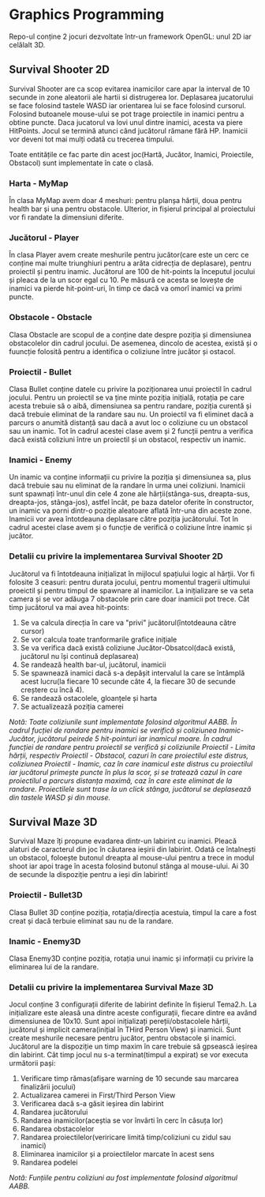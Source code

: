 # Graphics Programming

Repo-ul conține 2 jocuri dezvoltate într-un framework OpenGL: unul 2D iar celălalt 3D.

## Survival Shooter 2D

Survival Shooter are ca scop evitarea inamicilor care apar la interval de 10
secunde in zone aleatorii ale hartii si distrugerea lor. Deplasarea jucatorului
se face folosind tastele WASD iar orientarea lui se face folosind cursorul.
Folosind butoanele mouse-ului se pot trage proiectile in inamici pentru a obtine
puncte. Daca jucatorul va lovi unul dintre inamici, acesta va piere HitPoints.
Jocul se termină atunci când jucătorul rămane fără HP. Inamicii vor deveni tot
mai mulți odată cu trecerea timpului.

Toate entitățile ce fac parte din acest joc(Hartă, Jucător, Inamici, Proiectile,
Obstacol) sunt implementate în cate o clasă.

### Harta - MyMap

În clasa MyMap avem doar 4 meshuri: pentru planșa hărții, doua pentru health bar
și una pentru obstacole. Ulterior, in fișierul principal al proiectului vor fi
randate la dimensiuni diferite.

### Jucătorul - Player

În clasa Player avem create meshurile pentru jucător(care este un cerc ce conține
mai multe triunghiuri pentru a arăta cidrecția de deplasare), pentru proiectil și
pentru inamic. Jucătorul are 100 de hit-points la începutul jocului și pleaca de
la un scor egal cu 10. Pe măsură ce acesta se lovește de inamici va pierde hit-point-uri,
în timp ce dacă va omorî inamici va primi puncte.

### Obstacole - Obstacle

Clasa Obstacle are scopul de a conține date despre poziția și dimensiunea obstacolelor
din cadrul jocului. De asemenea, dincolo de acestea, există și o fuuncție folosită
pentru a identifica o coliziune între jucător și ostacol.

### Proiectil - Bullet

Clasa Bullet conține datele cu privire la poziționarea unui proiectil în cadrul jocului.
Pentru un proiectil se va ține minte poziția inițială, rotația pe care acesta trebuie să
o aibă, dimensiunea sa pentru randare, poziția curentă și dacă trebuie eliminat de la
randare sau nu. Un proiectil va fi eliminet dacă a parcurs o anumită distanță sau dacă
a avut loc o coliziune cu un obstacol sau un inamic.
Tot în cadrul acestei clase avem și 2 funcții pentru a verifica dacă există coliziuni
între un proiectil și un obstacol, respectiv un inamic.

### Inamici - Enemy

Un inamic va conține informații cu privire la poziția și dimensiunea sa, plus
dacă trebuie sau nu eliminat de la randare în urma unei coliziuni.
Inamicii sunt spawnați într-unul din cele 4 zone ale hărții(stânga-sus, dreapta-sus,
dreapta-jos, stânga-jos), astfel încât, pe baza datelor oferite în constructor, un
inamic va porni dintr-o poziție aleatoare aflată într-una din aceste zone.
Inamicii vor avea întotdeauna deplasare către poziția jucătorului.
Tot în cadrul acestei clase avem și o funcție de verifică o coliziune între inamic
și jucător.

### Detalii cu privire la implementarea Survival Shooter 2D

Jucătorul va fi întotdeauna inițializat în mijlocul spațiului logic al hărții.
Vor fi folosite 3 ceasuri: pentru durata jocului, pentru momentul tragerii ultimului
proeictil și pentru timpul de spawnare al inamicilor.
La inițializare se va seta camera și se vor adăuga 7 obstacole prin care doar inamicii
pot trece.
Cât timp jucătorul va mai avea hit-points:
1. Se va calcula direcția în care va "privi" jucătorul(întotdeauna către cursor)
2. Se vor calcula toate tranformarile grafice inițiale
3. Se va verifica dacă există coliziune Jucător-Obsatcol(dacă există, jucătorul nu își
continuă deplasarea)
4. Se randează health bar-ul, jucătorul, inamicii
5. Se spawnează inamici dacă s-a depășit intervalul la care se întâmplă acest lucru(la fiecare
10 secunde câte 4, la fiecare 30 de secunde creștere cu încă 4).
6. Se randează ostacolele, gloanțele și harta
6. Se actualizează poziția camerei

*Notă: Toate coliziunile sunt implementate folosind algoritmul AABB. În cadrul fucției de
randare pentru inamici se verifică și coliziunea Inamic-Jucător, jucătorul peirede 5 hit-pointuri
iar inamicul moare. În cadrul funcției de randare pentru proiectil se verifică și coliziunile
Proiectil - Limita hărții, respectiv Proiectil - Obstacol, cazuri în care proiectilul este distrus,
coliziunea Proiectil - Inamic, caz în care inamicul este distrus cu proiectilul iar jucătorul primește
puncte în plus la scor, și se tratează cazul în care proiectilul a parcurs distanța maximă, caz în care
este eliminat de la randare. Proiectilele sunt trase la un click stânga, jucătorul se deplasează din
tastele WASD și din mouse.*

## Survival Maze 3D

Survival Maze îți propune evadarea dintr-un labirint cu inamici. Pleacă alaturi
de caracterul din joc în căutarea ieșirii din labirint. Odată ce întalnești un
obstacol, foloește butonul dreapta al mouse-ului pentru a trece in modul shoot
iar apoi trage în acesta folosind butonul stânga al mouse-ului. Ai 30 de secunde
la dispoziție pentru a ieși din labirint!

### Proiectil - Bullet3D

Clasa Bullet 3D conține poziția, rotația/direcția acestuia, timpul la care a fost
creat și dacă terbuie eliminat sau nu de la randare.

### Inamic - Enemy3D

Clasa Enemy3D conține poziția, rotația unui inamic și informații cu privire la 
eliminarea lui de la randare.

### Detalii cu privire la implementarea Survival Maze 3D

Jocul conține 3 configurații diferite de labirint definite în fișierul Tema2.h.
La inițializare este aleasă una dintre aceste configurații, fiecare dintre ea
având dimensiunea de 10x10. Sunt apoi inițializați pereții/obstacolele hărții,
jucătorul și implicit camera(inițial în THird Person View) și inamicii. Sunt create
meshurile necesare pentru jucător, pentru obstacole și inamici. Jucătorul are la
dispoziție un timp maxim în care trebuie să gpsească ieșirea din labirint.
Cât timp jocul nu s-a terminat(timpul a expirat) se vor executa următorii pași:
1. Verificare timp rămas(afișare warning de 10 secunde sau marcarea finalizării jocului)
2. Actualizarea camerei in First/Third Person View
3. Verificarea dacă s-a găsit ieșirea din labirint
4. Randarea jucătorului
5. Randarea inamicilor(aceștia se vor învârti în cerc în căsuța lor)
6. Randarea obstacolelor
7. Randarea proiectilelor(veriricare limită timp/coliziuni cu zidul sau inamici)
8. Eliminarea inamicilor și a proiectilelor marcate în acest sens
9. Randarea podelei

*Notă: Funțiile pentru coliziuni au fost implementate folosind algoritmul AABB.*
